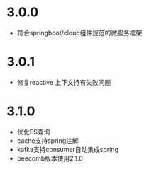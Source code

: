 # 3.0.0
* 符合springboot/cloud组件规范的微服务框架

# 3.0.1
* 修复reactive 上下文持有失败问题

# 3.1.0
* 优化ES查询
* cache支持spring注解
* kafka支持consumer自动集成spring
* beecomb版本使用2.1.0